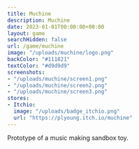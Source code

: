 ```yaml
---
title: Muchine 
description: Muchine 
date: 2023-01-01T00:00:00+00:00
layout: game
searchHidden: false
url: /game/muchine
image: "/uploads/muchine/logo.png"
backColor: "#111821"
textColor: "#d9d9d9"
screenshots: 
- "/uploads/muchine/screen1.png"
- "/uploads/muchine/screen2.png"
- "/uploads/muchine/screen3.png"
stores:
- Itchio:
  image: "/uploads/badge_itchio.png"
  url: "https://plyoung.itch.io/muchine"
---
```


Prototype of a music making sandbox toy.


